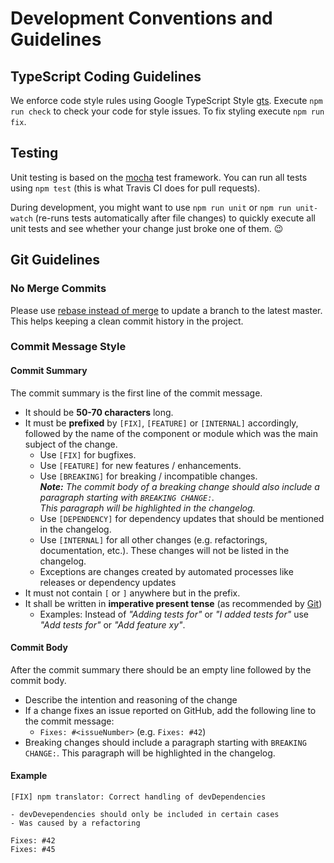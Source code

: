 # Development Conventions and Guidelines
## TypeScript Coding Guidelines
We enforce code style rules using Google TypeScript Style [gts](https://github.com/google/gts). Execute `npm run check` to check your code for style issues.
To fix styling execute `npm run fix`.

## Testing
Unit testing is based on the [mocha](https://github.com/mochajs/mocha) test framework. You can run all tests using `npm test` (this is what Travis CI does for pull requests).

During development, you might want to use `npm run unit` or `npm run unit-watch` (re-runs tests automatically after file changes) to quickly execute all unit tests and see whether your change just broke one of them. 😉

## Git Guidelines
### No Merge Commits
Please use [rebase instead of merge](https://www.atlassian.com/git/tutorials/merging-vs-rebasing) to update a branch to the latest master. This helps keeping a clean commit history in the project.

### Commit Message Style
#### Commit Summary
The commit summary is the first line of the commit message.

- It should be **50-70 characters** long.
- It must be **prefixed** by `[FIX]`, `[FEATURE]` or `[INTERNAL]` accordingly, followed by the name of the component or module which was the main subject of the change.
    + Use `[FIX]` for bugfixes.
    + Use `[FEATURE]` for new features / enhancements.
    + Use `[BREAKING]` for breaking / incompatible changes.  
      _**Note:** The commit body of a breaking change should also include a paragraph starting with `BREAKING CHANGE:`.  
      This paragraph will be highlighted in the changelog._
    + Use `[DEPENDENCY]` for dependency updates that should be mentioned in the changelog.
    + Use `[INTERNAL]` for all other changes (e.g. refactorings, documentation, etc.). These changes will not be listed in the changelog.
    + Exceptions are changes created by automated processes like releases or dependency updates
- It must not contain `[` or `]` anywhere but in the prefix.
- It shall be written in **imperative present tense** (as recommended by [Git](https://git-scm.com/book/en/v2/Distributed-Git-Contributing-to-a-Project))  
    + Examples: Instead of *"Adding tests for"* or *"I added tests for"* use *"Add tests for"* or *"Add feature xy"*.

#### Commit Body
After the commit summary there should be an empty line followed by the commit body.

- Describe the intention and reasoning of the change
- If a change fixes an issue reported on GitHub, add the following line to the commit message:
    + `Fixes: #<issueNumber>` (e.g. `Fixes: #42`)
- Breaking changes should include a paragraph starting with `BREAKING CHANGE:`. This paragraph will be highlighted in the changelog.

#### Example
```
[FIX] npm translator: Correct handling of devDependencies

- devDevependencies should only be included in certain cases
- Was caused by a refactoring

Fixes: #42
Fixes: #45
```

